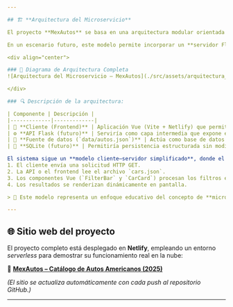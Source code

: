 ```yaml
---

## 🏗️ **Arquitectura del Microservicio**

El proyecto **MexAutos** se basa en una arquitectura modular orientada a microservicios, donde el cliente (interfaz web desarrollada con **Vue 3 y Vite**) se comunica con una fuente de datos en formato **JSON**, simulando el comportamiento de una **API RESTful**.

En un escenario futuro, este modelo permite incorporar un **servidor Flask** (Python) para gestionar solicitudes HTTP (`GET`) y acceder a una base de datos **SQLite**, sin necesidad de modificar el contrato de comunicación actual.

<div align="center">

### 🧩 Diagrama de Arquitectura Completa
![Arquitectura del Microservicio – MexAutos](./src/assets/arquitectura_mexautos.png)

</div>

### 🔍 Descripción de la arquitectura:

| Componente | Descripción |
|-------------|-------------|
| 🧠 **Cliente (Frontend)** | Aplicación Vue (Vite + Netlify) que permite filtrar, mostrar y renderizar los autos en tiempo real. |
| ⚙️ **API Flask (futuro)** | Serviría como capa intermedia que expone endpoints `GET /api/autos` para obtener o filtrar vehículos desde un backend real. |
| 📂 **Fuente de datos (`data/autos.json`)** | Actúa como base de datos local; almacena más de 120 autos con sus atributos (marca, modelo, año, precio, color). |
| 💾 **SQLite (futuro)** | Permitiría persistencia estructurada sin modificar el contrato de la API, asegurando escalabilidad futura. |

El sistema sigue un **modelo cliente–servidor simplificado**, donde el flujo principal es:
1. El cliente envía una solicitud HTTP GET.  
2. La API o el frontend lee el archivo `cars.json`.  
3. Los componentes Vue (`FilterBar` y `CarCard`) procesan los filtros en memoria.  
4. Los resultados se renderizan dinámicamente en pantalla.  

> 🧩 Este modelo representa un enfoque educativo del concepto de **microservicios**, aplicable a sistemas reales donde la comunicación entre componentes se realiza mediante APIs REST y fuentes de datos independientes.

---
```


## 🌐 **Sitio web del proyecto**

El proyecto completo está desplegado en **Netlify**, empleando un entorno *serverless* para demostrar su funcionamiento real en la nube:  

🔗 **[MexAutos – Catálogo de Autos Americanos (2025)](https://mexautos.netlify.app)**  

*(El sitio se actualiza automáticamente con cada push al repositorio GitHub.)*

---
